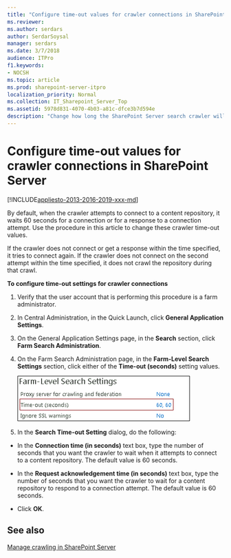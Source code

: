 ```yaml
---
title: "Configure time-out values for crawler connections in SharePoint Server"
ms.reviewer: 
ms.author: serdars
author: SerdarSoysal
manager: serdars
ms.date: 3/7/2018
audience: ITPro
f1.keywords:
- NOCSH
ms.topic: article
ms.prod: sharepoint-server-itpro
localization_priority: Normal
ms.collection: IT_Sharepoint_Server_Top
ms.assetid: 5978d831-4070-4b03-a81c-dfce3b7d594e
description: "Change how long the SharePoint Server search crawler will wait for a connection to a content repository or for a response to a connection attempt."
---
```


# Configure time-out values for crawler connections in SharePoint Server

[!INCLUDE[appliesto-2013-2016-2019-xxx-md](../includes/appliesto-2013-2016-2019-xxx-md.md)]
  
By default, when the crawler attempts to connect to a content repository, it waits 60 seconds for a connection or for a response to a connection attempt. Use the procedure in this article to change these crawler time-out values. 
  
If the crawler does not connect or get a response within the time specified, it tries to connect again. If the crawler does not connect on the second attempt within the time specified, it does not crawl the repository during that crawl.
  
**To configure time-out settings for crawler connections**
  
1. Verify that the user account that is performing this procedure is a farm administrator.
    
2. In Central Administration, in the Quick Launch, click **General Application Settings**.
    
3. On the General Application Settings page, in the **Search** section, click **Farm Search Administration**.
    
4. On the Farm Search Administration page, in the **Farm-Level Search Settings** section, click either of the **Time-out (seconds)** setting values. 
    
     ![Screenshot of crawler time-out settings on Farm Search Administration page](../media/CrawlerTimeoutSettings.gif)
  
5. In the **Search Time-out Setting** dialog, do the following: 
    
  - In the **Connection time (in seconds)** text box, type the number of seconds that you want the crawler to wait when it attempts to connect to a content repository. The default value is 60 seconds. 
    
  - In the **Request acknowledgement time (in seconds)** text box, type the number of seconds that you want the crawler to wait for a content repository to respond to a connection attempt. The default value is 60 seconds. 
    
  - Click **OK**.
    
## See also

[Manage crawling in SharePoint Server](manage-crawling.md)

